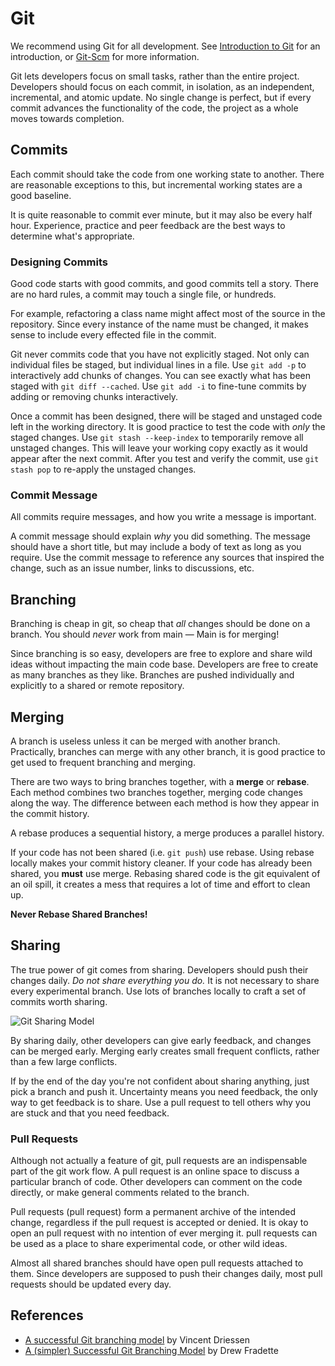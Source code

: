 # Git #

We recommend using Git for all development.
See [Introduction to Git](http://learn.github.com/p/intro.html) for an introduction,
or [Git-Scm](http://git-scm.com/about) for more information.

Git lets developers focus on small tasks, rather than the entire project.
Developers should focus on each commit,
in isolation, as an independent, incremental, and atomic update.
No single change is perfect,
but if every commit advances the functionality of the code,
the project as a whole moves towards completion.

## Commits ##

Each commit should take the code from one working state to another.
There are reasonable exceptions to this,
but incremental working states are a good baseline.

It is quite reasonable to commit ever minute,
but it may also be every half hour.
Experience, practice and peer feedback are the best ways to determine what's appropriate.

### Designing Commits ###

Good code starts with good commits, and good commits tell a story.
There are no hard rules, a commit may touch a single file, or hundreds.

For example, refactoring a class name might affect most of the source in the repository.
Since every instance of the name must be changed,
it makes sense to include every effected file in the commit.

Git never commits code that you have not explicitly staged.
Not only can individual files be staged, but individual lines in a file.
Use `git add -p` to interactively add chunks of changes.
You can see exactly what has been staged with `git diff --cached`.
Use `git add -i` to fine-tune commits by adding or removing chunks interactively.

Once a commit has been designed,
there will be staged and unstaged code left in the working directory.
It is good practice to test the code with _only_ the staged changes.
Use `git stash --keep-index` to temporarily remove all unstaged changes.
This will leave your working copy exactly as it would appear after the next commit.
After you test and verify the commit, use `git stash pop` to re-apply the unstaged changes.

### Commit Message ###

All commits require messages, and how you write a message is important.

A commit message should explain _why_ you did something.
The message should have a short title,
but may include a body of text as long as you require.
Use the commit message to reference any sources that inspired the change,
such as an issue number,
links to discussions, etc.

## Branching ##

Branching is cheap in git, so cheap that _all_ changes should be done on a branch.
You should _never_ work from main — Main is for merging!

Since branching is so easy,
developers are free to explore and share wild ideas without impacting the main code base.
Developers are free to create as many branches as they like.
Branches are pushed individually and explicitly to a shared or remote repository.

## Merging ##

A branch is useless unless it can be merged with another branch.
Practically, branches can merge with any other branch,
it is good practice to get used to frequent branching and merging.

There are two ways to bring branches together, with a **merge** or **rebase**.
Each method combines two branches together, merging code changes along the way.
The difference between each method is how they appear in the commit history.

A rebase produces a sequential history, a merge produces a parallel history.

If your code has not been shared (i.e. `git push`) use rebase.
Using rebase locally makes your commit history cleaner.
If your code has already been shared, you **must** use merge.
Rebasing shared code is the git equivalent of an oil spill,
it creates a mess that requires a lot of time and effort to clean up.

**Never Rebase Shared Branches!**

## Sharing ##

The true power of git comes from sharing.
Developers should push their changes daily.
_Do not share everything you do._
It is not necessary to share every experimental branch.
Use lots of branches locally to craft a set of commits worth sharing.

![Git Sharing Model](//github.com/jacobgroundwater/My-Blog/raw/master/DistributedTeams/git-sharing.png)

By sharing daily, other developers can give early feedback,
and changes can be merged early.
Merging early creates small frequent conflicts,
rather than a few large conflicts.

If by the end of the day you're not confident about sharing anything,
just pick a branch and push it.
Uncertainty means you need feedback,
the only way to get feedback is to share.
Use a pull request to tell others why you are stuck and that you need feedback.

### Pull Requests ###

Although not actually a feature of git,
pull requests are an indispensable part of the git work flow.
A pull request is an online space to discuss a particular branch of code.
Other developers can comment on the code directly,
or make general comments related to the branch.

Pull requests (pull request) form a permanent archive of the intended change,
regardless if the pull request is accepted or denied.
It is okay to open an pull request with no intention of ever merging it.
pull requests can be used as a place to share experimental code,
or other wild ideas.

Almost all shared branches should have open pull requests attached to them.
Since developers are supposed to push their changes daily,
most pull requests should be updated every day.

## References

- [A successful Git branching model](http://nvie.com/posts/a-successful-git-branching-model/) by Vincent Driessen
- [A (simpler) Successful Git Branching Model](http://drewfradette.ca/a-simpler-successful-git-branching-model/) by Drew Fradette
